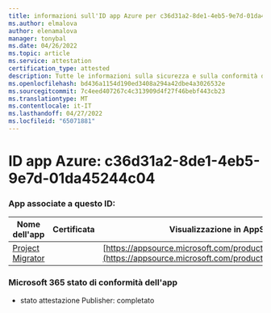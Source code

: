 ```yaml
---
title: informazioni sull'ID app Azure per c36d31a2-8de1-4eb5-9e7d-01da45244c04
ms.author: elmalova
author: elenamalova
manager: tonybal
ms.date: 04/26/2022
ms.topic: article
ms.service: attestation
certification_type: attested
description: Tutte le informazioni sulla sicurezza e sulla conformità disponibili per c36d31a2-8de1-4eb5-9e7d-01da45244c04.
ms.openlocfilehash: bd436a1154d190ed3408a294a42dbe4a3026532e
ms.sourcegitcommit: 7c4eed407267c4c313909d4f27f46bebf443cb23
ms.translationtype: MT
ms.contentlocale: it-IT
ms.lasthandoff: 04/27/2022
ms.locfileid: "65071881"
---
```

# <a name="azure-app-id-c36d31a2-8de1-4eb5-9e7d-01da45244c04"></a>ID app Azure: c36d31a2-8de1-4eb5-9e7d-01da45244c04


### <a name="apps-associated-with-this-id"></a>App associate a questo ID:
| **Nome dell'app** | **Certificata** | **Visualizzazione in AppSource** |
|--------------|---------------|-----------------------|
| [Project Migrator](../forward/WA200003160.md) |  | [https://appsource.microsoft.com/product/office/WA200003160](https://appsource.microsoft.com/product/office/WA200003160) |

### <a name="microsoft-365-app-compliance-status"></a>Microsoft 365 stato di conformità dell'app
- stato attestazione Publisher: completato
